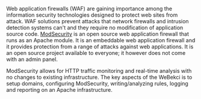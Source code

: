 Web application firewalls (WAF) are gaining importance among the information security technologies designed to protect web sites from attack. WAF solutions prevent attacks that network firewalls and intrusion detection systems can't and they require no modification of application source code. [ModSecurity](http://www.modsecurity.org) is an open source web application firewall that runs as an Apache module. It is an embeddable web application firewall and it provides protection from a range of attacks against web applications. It is an open source project available to everyone; it however does not come with an admin panel.

ModSecurity allows for HTTP traffic monitoring and real-time analysis with no changes to existing infrastructure. The key aspects of the WeBekci is to setup domains, configuring ModSecurity, writing/analyzing rules, logging and reporting on an Apache infrastructure.